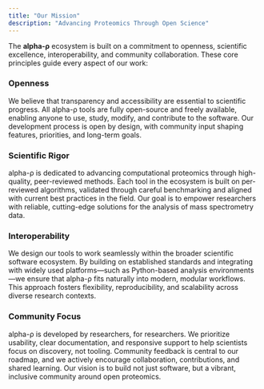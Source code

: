 ```yaml
---
title: "Our Mission"
description: "Advancing Proteomics Through Open Science"
---
```



The **alpha-ρ** ecosystem is built on a commitment to openness, scientific excellence, interoperability, and community collaboration. These core principles guide every aspect of our work:

### Openness

We believe that transparency and accessibility are essential to scientific progress. All alpha-ρ tools are fully open-source and freely available, enabling anyone to use, study, modify, and contribute to the software. Our development process is open by design, with community input shaping features, priorities, and long-term goals.

### Scientific Rigor

alpha-ρ is dedicated to advancing computational proteomics through high-quality, peer-reviewed methods. Each tool in the ecosystem is built on per-reviewed algorithms, validated through careful benchmarking and aligned with current best practices in the field. Our goal is to empower researchers with reliable, cutting-edge solutions for the analysis of mass spectrometry data.

### Interoperability

We design our tools to work seamlessly within the broader scientific software ecosystem. By building on established standards and integrating with widely used platforms—such as Python-based analysis environments—we ensure that alpha-ρ fits naturally into modern, modular workflows. This approach fosters flexibility, reproducibility, and scalability across diverse research contexts.

### Community Focus

alpha-ρ is developed by researchers, for researchers. We prioritize usability, clear documentation, and responsive support to help scientists focus on discovery, not tooling. Community feedback is central to our roadmap, and we actively encourage collaboration, contributions, and shared learning. Our vision is to build not just software, but a vibrant, inclusive community around open proteomics.
